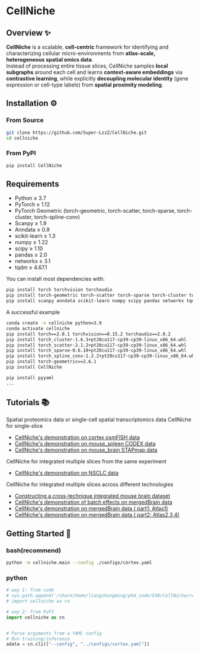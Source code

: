 
# CellNiche

## Overview ✨
**CellNiche** is a scalable, **cell-centric** framework for identifying and characterizing cellular micro-environments from **atlas-scale, heterogeneous spatial omics data**.  
Instead of processing entire tissue slices, CellNiche samples **local subgraphs** around each cell and learns **context-aware embeddings** via **contrastive learning**, while explicitly **decoupling molecular identity** (gene expression or cell-type labels) from **spatial proximity modeling**.


## Installation ⚙️
### From Source
```bash
git clone https://github.com/Super-LzzZ/CellNiche.git
cd cellniche
```
### From PyPI
```bash
pip install CellNiche
```

## Requirements
- Python ≥ 3.7  
- PyTorch ≥ 1.12  
- PyTorch Geometric (torch-geometric, torch-scatter, torch-sparse, torch-cluster, torch-spline-conv)  
- Scanpy ≥ 1.9  
- Anndata ≥ 0.9  
- scikit-learn ≥ 1.3  
- numpy ≥ 1.22  
- scipy ≥ 1.10  
- pandas ≥ 2.0  
- networkx ≥ 3.1   
- tqdm ≥ 4.67.1  

You can install most dependencies with:

```bash
pip install torch torchvision torchaudio
pip install torch-geometric torch-scatter torch-sparse torch-cluster torch-spline-conv
pip install scanpy anndata scikit-learn numpy scipy pandas networkx tqdm
```

A successful example
```bash
conda create -n cellniche python=3.9
conda activate cellniche
pip install torch==2.0.1 torchvision==0.15.2 torchaudio==2.0.2
pip install torch_cluster-1.6.3+pt20cu117-cp39-cp39-linux_x86_64.whl
pip install torch_scatter-2.1.2+pt20cu117-cp39-cp39-linux_x86_64.whl
pip install torch_sparse-0.6.18+pt20cu117-cp39-cp39-linux_x86_64.whl
pip install torch_spline_conv-1.2.2+pt20cu117-cp39-cp39-linux_x86_64.whl
pip install torch-geometric==2.6.1
pip install CellNiche

pip install pyyaml
...
```


## Tutorials 📚
Spatial proteomics data or single-cell spatial transcriptomics data
CellNiche for single-slice
* [CellNiche's demonstration on cortex osmFISH data](tutorial/cortex.ipynb)
* [CellNiche's demonstration on mouse_spleen CODEX data](tutorial/spleen.ipynb)
* [CellNiche's demonstration on mouse_brain STAPmap data](tutorial/brain_STARmap.ipynb)

CellNiche for integrated multiple slices from the same experiment
* [CellNiche's demonstration on NSCLC data](tutorial/NSCLC.ipynb)

CellNiche for integrated multiple slices across different technologies
* [Constructing a cross-technique integrated mouse brain dataset](tutorial/create_mergedBrainDataset.ipynb)
* [CellNiche's demonstration of batch effects on mergedBrain data](tutorial/mergedBrain_batch.ipynb)
* [CellNiche's demonstration on mergedBrain data ( part1: Atlas1)](tutorial/mergedBrain_patr1.ipynb)
* [CellNiche's demonstration on mergedBrain data ( part2: Atlas2,3,4)](tutorial/mergedBrain_patr2.ipynb)



## Getting Started 🚀
### bash(recommend)
```bash
python -m cellniche.main --config ./configs/cortex.yaml

```
### python
```python
# way 1: from code
# sys.path.append('/share/home/liangzhongming/phd_code/530/CellNiche/release') from code
# import cellniche as cn

# way 2: from PyPI
import cellniche as cn


# Parse arguments from a YAML config
# Run training/inference
adata = cn.cli(["--config", "../configs/cortex.yaml"])
```

